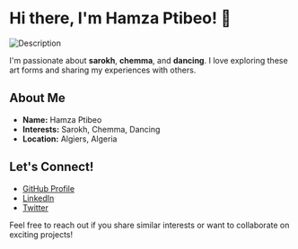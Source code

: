 
# Hi there, I'm Hamza Ptibeo! 👋

![Description](https://media.giphy.com/media/13RrqP4cRZZDNlNWaL/giphy.gif)

I'm passionate about **sarokh**, **chemma**, and **dancing**. I love exploring these art forms and sharing my experiences with others.

## About Me

- **Name:** Hamza Ptibeo
- **Interests:** Sarokh, Chemma, Dancing
- **Location:** Algiers, Algeria

## Let's Connect!

- [GitHub Profile](https://github.com/hamzaptibeo)
- [LinkedIn](https://www.linkedin.com/in/hamzaptibeo)
- [Twitter](https://twitter.com/hamzaptibeo)

Feel free to reach out if you share similar interests or want to collaborate on exciting projects!
<!---
zackloup-99/zackloup-99 is a ✨ special ✨ repository because its `README.md` (this file) appears on your GitHub profile.
You can click the Preview link to take a look a
